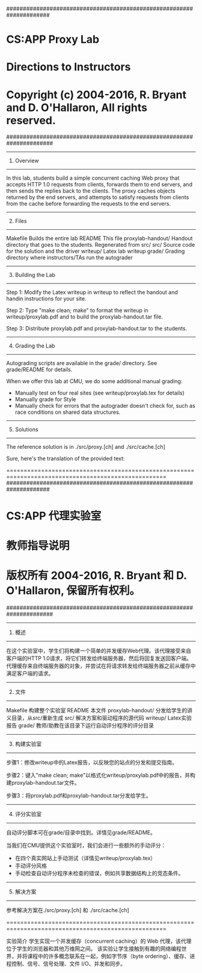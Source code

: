 #####################################################################
# CS:APP Proxy Lab
# Directions to Instructors
#
# Copyright (c) 2004-2016, R. Bryant and D. O'Hallaron, All rights reserved.
######################################################################

************
1. Overview
************

In this lab, students build a simple concurrent caching Web proxy that
accepts HTTP 1.0 requests from clients, forwards them to end servers,
and then sends the replies back to the clients.  The proxy caches
objects returned by the end servers, and attempts to satisfy requests
from clients from the cache before forwarding the requests to the end
servers.

********
2. Files
********

Makefile           Builds the entire lab
README             This file
proxylab-handout/  Handout directory that goes to the students. Regenerated from src/
src/               Source code for the solution and the driver
writeup/           Latex lab writeup
grade/             Grading directory where instructors/TAs run the autograder

*******************
3. Building the Lab
*******************

Step 1: Modify the Latex writeup in writeup to reflect the handout and
handin instructions for your site.

Step 2: Type "make clean; make" to format the writeup in writeup/proxylab.pdf
and to build the proxylab-handout.tar file.

Step 3: Distribute proxylab.pdf and proxylab-handout.tar to the students. 

******************
4. Grading the Lab
******************

Autograding scripts are available in the grade/ directory. See grade/README for details.

When we offer this lab at CMU, we do some additional manual grading:
- Manually test on four real sites (see writeup/proxylab.tex for details)
- Manually grade for Style
- Manually check for errors that the autograder doesn't check for,
  such as race conditions on shared data structures.

************
5. Solutions
************
The reference solution is in ./src/proxy.[ch] and ./src/cache.[ch]

Sure, here's the translation of the provided text:

====================================================================================================
#####################################################################
# CS:APP 代理实验室
# 教师指导说明
#
# 版权所有 2004-2016, R. Bryant 和 D. O'Hallaron, 保留所有权利。
######################################################################

************
1. 概述
************

在这个实验室中，学生们将构建一个简单的并发缓存Web代理。该代理接受来自客户端的HTTP 1.0请求，将它们转发给终端服务器，然后将回复发送回客户端。
代理缓存来自终端服务器的对象，并尝试在将请求转发给终端服务器之前从缓存中满足客户端的请求。

********
2. 文件
********

Makefile           构建整个实验室
README             本文件
proxylab-handout/  分发给学生的讲义目录，从src/重新生成
src/               解决方案和驱动程序的源代码
writeup/           Latex实验报告
grade/             教师/助教在该目录下运行自动评分程序的评分目录

*******************
3. 构建实验室
*******************

步骤1：修改writeup中的Latex报告，以反映您的站点的分发和提交指南。

步骤2：键入"make clean; make"以格式化writeup/proxylab.pdf中的报告，并构建proxylab-handout.tar文件。

步骤3：将proxylab.pdf和proxylab-handout.tar分发给学生。

******************
4. 评分实验室
******************

自动评分脚本可在grade/目录中找到。详情见grade/README。

当我们在CMU提供这个实验室时，我们会进行一些额外的手动评分：
- 在四个真实网站上手动测试（详情见writeup/proxylab.tex）
- 手动评分风格
- 手动检查自动评分程序未检查的错误，例如共享数据结构上的竞态条件。

************
5. 解决方案
************
参考解决方案在./src/proxy.[ch] 和 ./src/cache.[ch]


====================================================================================================

实验简介
学生实现一个并发缓存（concurrent caching）的 Web 代理，该代理位于学生的浏览器和其他万维网之间。
该实验让学生接触到有趣的网络编程世界，并将课程中的许多概念联系在一起，例如字节序（byte ordering）、缓存、进程控制、信号、信号处理、文件 I/O、并发和同步。